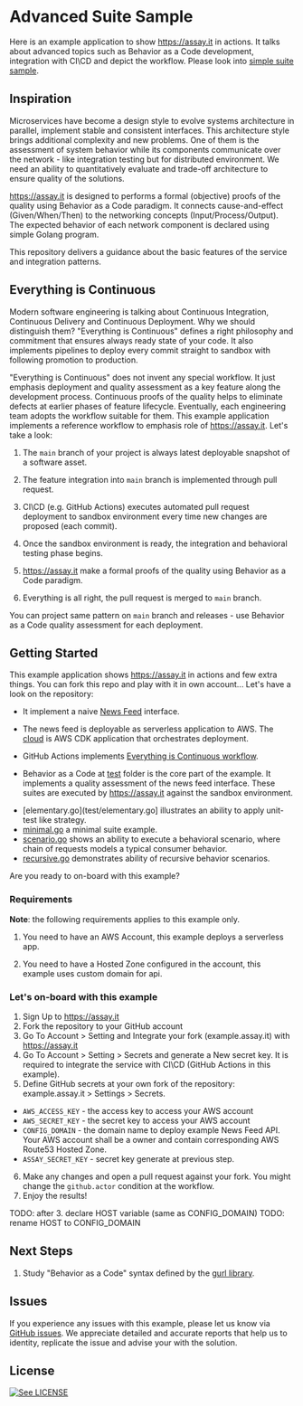 # Advanced Suite Sample

Here is an example application to show https://assay.it in actions. It talks about
advanced topics such as Behavior as a Code development, integration with CI\CD and
depict the workflow. Please look into [simple suite sample](https://github.com/assay-it/sample.assay.it).


## Inspiration

Microservices have become a design style to evolve systems architecture in parallel,
implement stable and consistent interfaces. This architecture style brings additional
complexity and new problems. One of them is the assessment of system behavior while its
components communicate over the network - like integration testing but for distributed
environment. We need an ability to quantitatively evaluate and trade-off architecture
to ensure quality of the solutions.

https://assay.it is designed to performs a formal (objective) proofs of the quality using
Behavior as a Code paradigm. It connects cause-and-effect (Given/When/Then) to the networking
concepts (Input/Process/Output). The expected behavior of each network component is declared
using simple Golang program.

This repository delivers a guidance about the basic features of the service and integration patterns.


## Everything is Continuous

Modern software engineering is talking about Continuous Integration, Continuous Delivery and
Continuous Deployment. Why we should distinguish them? "Everything is Continuous" defines a right philosophy and commitment that ensures always ready state of your code. It also implements pipelines to deploy every commit straight to sandbox with following promotion to production. 

"Everything is Continuous" does not invent any special workflow. It just emphasis deployment
and quality assessment as a key feature along the development process. Continuous proofs of 
the quality helps to eliminate defects at earlier phases of feature lifecycle. Eventually,
each engineering team adopts the workflow suitable for them. This example application implements a reference workflow to emphasis role of https://assay.it. Let's take a look:
 
1. The `main` branch of your project is always latest deployable snapshot of a software asset. 

2. The feature integration into `main` branch is implemented through pull request.

3. CI\CD (e.g. GitHub Actions) executes automated pull request deployment to sandbox environment every time new changes are proposed (each commit).

4. Once the sandbox environment is ready, the integration and behavioral testing phase begins.

5. https://assay.it make a formal proofs of the quality using Behavior as a Code paradigm.

6. Everything is all right, the pull request is merged to `main` branch. 

You can project same pattern on `main` branch and releases - use Behavior as a Code quality
assessment for each deployment. 

## Getting Started

This example application shows https://assay.it in actions and few extra things. You can fork this repo and play with it in own account... Let's have a look on the repository:

* It implement a naive [News Feed](newsfeed.go) interface.

* The news feed is deployable as serverless application to AWS. The [cloud](cloud) is AWS CDK application that orchestrates deployment.

* GitHub Actions implements [Everything is Continuous workflow](.github/workflows/check.yml).

* Behavior as a Code at [test](test) folder is the core part of the example. It implements a quality assessment of the news feed interface. These suites are executed by https://assay.it against the sandbox environment.
- [elementary.go](test/elementary.go] illustrates an ability to apply unit-test like strategy.
- [minimal.go](test/minimal.go) a minimal suite example.
- [scenario.go](test/scenario.go) shows an ability to execute a behavioral scenario, where chain of requests models a typical consumer behavior.
- [recursive.go](test/recursive.go) demonstrates ability of recursive behavior scenarios.

Are you ready to on-board with this example?

### Requirements

**Note**: the following requirements applies to this example only.

1. You need to have an AWS Account, this example deploys a serverless app.

2. You need to have a Hosted Zone configured in the account, this example uses custom domain for api.

### Let's on-board with this example 

1. Sign Up to https://assay.it
2. Fork the repository to your GitHub account
3. Go To Account > Setting and Integrate your fork (example.assay.it) with https://assay.it
4. Go To Account > Setting > Secrets and generate a New secret key. It is required to integrate the service with CI\CD (GitHub Actions in this example).
5. Define GitHub secrets at your own fork of the repository: example.assay.it > Settings > Secrets.
  * `AWS_ACCESS_KEY` - the access key to access your AWS account
  * `AWS_SECRET_KEY` - the secret key to access your AWS account
  * `CONFIG_DOMAIN` - the domain name to deploy example News Feed API. Your AWS account shall be a owner and contain corresponding AWS Route53 Hosted Zone. 
  * `ASSAY_SECRET_KEY` - secret key generate at previous step.
6. Make any changes and open a pull request against your fork. You might change the `github.actor` condition at the workflow.
7. Enjoy the results!

TODO: after 3. declare HOST variable (same as CONFIG_DOMAIN)
TODO: rename HOST to CONFIG_DOMAIN

## Next Steps

1. Study "Behavior as a Code" syntax defined by the [gurl library](https://github.com/fogfish/gurl).

## Issues

If you experience any issues with this example, please let us know via [GitHub issues](https://github.com/assay-it/example.assay.it/issues). We appreciate detailed and accurate reports that help us to identity, replicate the issue and advise your with the solution.


## License

[![See LICENSE](https://img.shields.io/github/license/assay-it/example.assay.it.svg?style=for-the-badge)](LICENSE)

